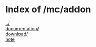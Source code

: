 # Index of /mc/addon

[../](./../)  
[documentation/](./documentation/)  
[download/](./download/)  
[note](./note)  
